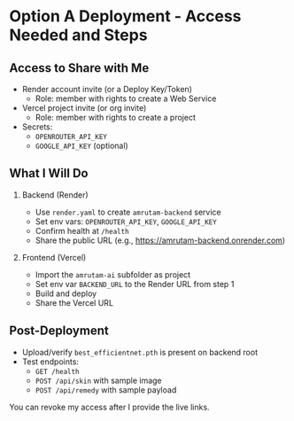 # Option A Deployment - Access Needed and Steps

## Access to Share with Me

- Render account invite (or a Deploy Key/Token)
  - Role: member with rights to create a Web Service
- Vercel project invite (or org invite)
  - Role: member with rights to create a project
- Secrets:
  - `OPENROUTER_API_KEY`
  - `GOOGLE_API_KEY` (optional)

## What I Will Do

1. Backend (Render)
   - Use `render.yaml` to create `amrutam-backend` service
   - Set env vars: `OPENROUTER_API_KEY`, `GOOGLE_API_KEY`
   - Confirm health at `/health`
   - Share the public URL (e.g., https://amrutam-backend.onrender.com)

2. Frontend (Vercel)
   - Import the `amrutam-ai` subfolder as project
   - Set env var `BACKEND_URL` to the Render URL from step 1
   - Build and deploy
   - Share the Vercel URL

## Post-Deployment

- Upload/verify `best_efficientnet.pth` is present on backend root
- Test endpoints:
  - `GET /health`
  - `POST /api/skin` with sample image
  - `POST /api/remedy` with sample payload

You can revoke my access after I provide the live links.
